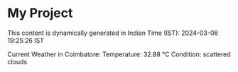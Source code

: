 # My Project

This content is dynamically generated in Indian Time (IST): 2024-03-06 19:25:26 IST


Current Weather in Coimbatore:
Temperature: 32.88 °C
Condition: scattered clouds
